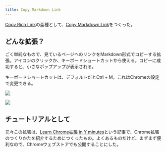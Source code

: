 ```yaml
---
title: Copy Markdown Link
---
```

[Copy Rich Link](https://chrome.google.com/webstore/detail/copy-rich-link/hikiamlgpdcabppakpmemaofmkgknpea)の亜種として、[Copy Markdown Link](https://chrome.google.com/webstore/detail/copy-markdown-link/gkceaaphhbeanfciglgpffnncfpipjpa)をつくった。

どんな拡張？
------

ごく単純なもので、見ているページへのリンクをMarkdown形式でコピーする拡張。アイコンのクリックか、キーボードショートカットから使える。コピーに成功すると、小さなポップアップが表示される。

キーボードショートカットは、デフォルトだとCtrl + M。これはChromeの設定で変更できる。

![](https://lh5.googleusercontent.com/e_zYBgogWPqGafOuxpjB4R-9rudAnuLU7AeaO9b-E-LwHB34RTrqKD8GJyq5QZZg0TTcxfvBdAlCUu6rxSeiQz2JK4VYEF6mA1J81vU3uOaLQ7Yg9GLepzvbiw3jjPIgZ7wa-15mSjFyZj0ZA0Dk_ioBrqjvmQ51BgWKuf0fhsGm7kwbXl32sYYGkLGy)

![](https://lh3.googleusercontent.com/HV4tql-E55Jksm6XeLf7q_pQ9cCfg8XYnhtkVLJ0xgBn6rHJPoqiJFaoe9h5W1mLBV-cFbcKeBgy08sFd_HfptTS1lM2zIfzDq7fuul6nIDN9QW0RjkVUUUNPLBnR0J06kkA9d6dW4vp9t0QleGhW2XbrDY8WiXxGbkiQ5LiY6n3RHKxopEr5NX8oMp2)

チュートリアルとして
----------

元々この拡張は、[Learn Chrome拡張 in Y minutes](https://r7kamura.com/articles/2022-05-18-learn-chrome-extention-in-y-minutes)という記事で、Chrome拡張のつくりかたを紹介するためにつくったもの。よくあるものだけど、まずまず便利なので、Chromeウェブストアでも公開することにした。
